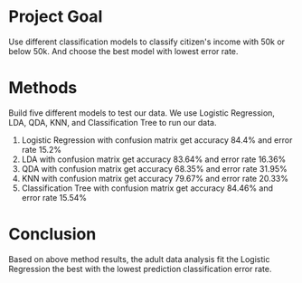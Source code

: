 # Project Goal
Use different classification models to classify citizen's income with 50k or below 50k. And choose the best model with lowest error rate.

# Methods
Build five different models to test our data. We use Logistic Regression, LDA, QDA, KNN, and Classification Tree to run our data.  
1. Logistic Regression with confusion matrix get accuracy 84.4% and error rate 15.2%  
2. LDA with confusion matrix get accuracy 83.64% and error rate 16.36%  
3. QDA with confusion matrix get accuracy 68.35% and error rate 31.95%  
4. KNN with confusion matrix get accuracy 79.67% and error rate 20.33%  
5. Classification Tree with confusion matrix get accuracy 84.46% and error rate 15.54%

# Conclusion
Based on above method results, the adult data analysis fit the Logistic Regression the best with the lowest prediction classification error rate.
